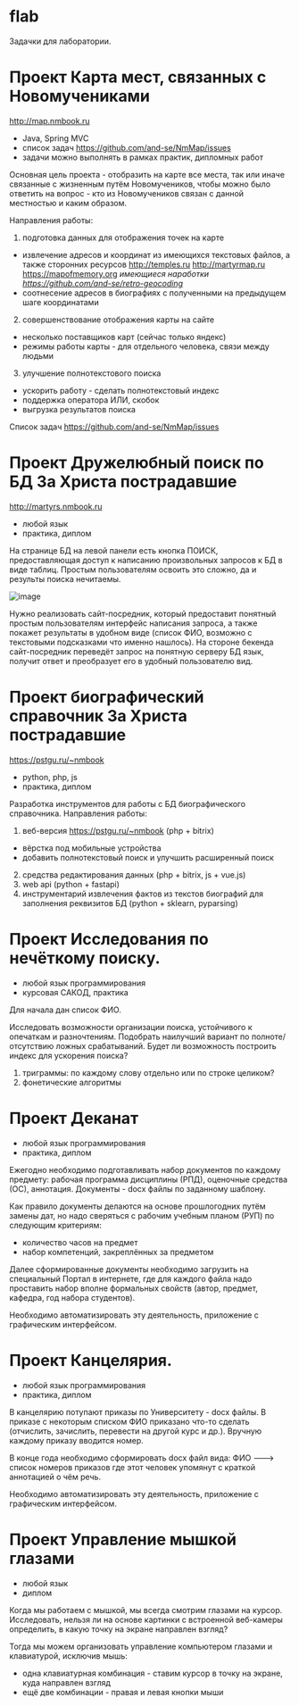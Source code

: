 # flab
Задачки для лаборатории.

# Проект Карта мест, связанных с Новомучениками
http://map.nmbook.ru
* Java, Spring MVC
* список задач https://github.com/and-se/NmMap/issues
* задачи можно выполнять в рамках практик, дипломных работ

Основная цель проекта - отобразить на карте все места, так или иначе связанные с жизненным путём Новомучеников, чтобы можно было ответить на вопрос - кто из Новомучеников связан с данной местностью и каким образом.

Направления работы:
1. подготовка данных для отображения точек на карте
  * извлечение адресов и координат из имеющихся текстовых файлов, а также сторонних ресурсов http://temples.ru http://martyrmap.ru https://mapofmemory.org 
  _имеющиеся наработки https://github.com/and-se/retro-geocoding_
  * соотнесение адресов в биографиях с полученными на предыдущем шаге координатами
2. совершенствование отображения карты на сайте  
  * несколько поставщиков карт (сейчас только яндекс)
  * режимы работы карты - для отдельного человека, связи между людьми
3. улучшение полнотекстового поиска
  * ускорить работу - сделать полнотекстовый индекс
  * поддержка оператора ИЛИ, скобок
  * выгрузка результатов поиска
  
  
Список задач https://github.com/and-se/NmMap/issues

# Проект Дружелюбный поиск по БД За Христа пострадавшие
http://martyrs.nmbook.ru

* любой язык
* практика, диплом

На странице БД на левой панели есть кнопка ПОИСК, предоставляющая доступ к написанию произвольных запросов к БД в виде таблиц.
Простым пользователям освоить это сложно, да и результы поиска нечитаемы.

![image](https://user-images.githubusercontent.com/11057112/236290797-f9959e31-cd58-4a66-b6fc-5701f2de4ebc.png)


Нужно реализовать сайт-посредник, который предоставит понятный простым пользователям интерфейс написания запроса, а также покажет результаты в удобном виде (список ФИО, возможно с текстовыми подсказками что именно нашлось).
На стороне бекенда сайт-посредник переведёт запрос на понятную серверу БД язык, получит ответ и преобразует его в удобный пользователю вид.

# Проект биографический справочник За Христа пострадавшие
https://pstgu.ru/~nmbook

* python, php, js
* практика, диплом

Разработка инструментов для работы с БД биографического справочника.
Направления работы:
1. веб-версия https://pstgu.ru/~nmbook (php + bitrix)
  * вёрстка под мобильные устройства
  * добавить полнотекстовый поиск и улучшить расширенный поиск
2. средства редактирования данных (php + bitrix, js + vue.js)
3. web api (python + fastapi)
4. инструментарий извлечения фактов из текстов биографий для заполнения реквизитов БД (python + sklearn, pyparsing)


# Проект  Исследования по нечёткому поиску.
* любой язык программирования
* курсовая САКОД, практика

Для начала дан список ФИО.

Исследовать возможности организации поиска, устойчивого к опечаткам и разночтениям. Подобрать наилучший вариант по полноте/отсутствию ложных срабатываний. Будет ли возможность построить индекс для ускорения поиска?

1. триграммы: по каждому слову отдельно или по строке целиком?
2. фонетические алгоритмы

# Проект  Деканат
* любой язык программирования
* практика, диплом

Ежегодно необходимо подготавливать набор документов по каждому предмету: рабочая программа дисциплины (РПД), оценочные средства (ОС), аннотация. Документы - docx файлы по заданному шаблону. 

Как правило документы делаются на основе прошлогодних путём замены дат, но надо сверяться с рабочим учебным планом (РУП) по следующим критериям:
* количество часов на предмет
* набор компетенций, закреплённых за предметом

Далее сформированные документы необходимо загрузить на специальный Портал в интернете, где для каждого файла надо проставить набор вполне формальных свойств (автор, предмет, кафедра, год набора студентов).

Необходимо автоматизировать эту деятельность, приложение с графическим интерфейсом.

# Проект  Канцелярия.
* любой язык программирования
* практика, диплом


В канцелярию потупают приказы по Университету - docx файлы. В приказе с некоторым списком ФИО приказано что-то сделать (отчислить, зачислить, перевести на другой курс и др.). Вручную каждому приказу вводится номер.

В конце года необходимо сформировать docx файл вида: ФИО ---> список номеров приказов где этот человек упомянут с краткой аннотацией о чём речь.

Необходимо автоматизировать эту деятельность, приложение с графическим интерфейсом.

# Проект  Управление мышкой глазами
* любой язык
* диплом

Когда мы работаем с мышкой, мы всегда смотрим глазами на курсор.
Исследовать, нельзя ли на основе картинки с встроенной веб-камеры определить, в какую точку на экране направлен взгляд?

Тогда мы можем организовать управление компьютером глазами и клавиатурой, исключив мышь:
* одна клавиатурная комбинация - ставим курсор в точку на экране, куда направлен взгляд
* ещё две комбинации - правая и левая кнопки мыши



